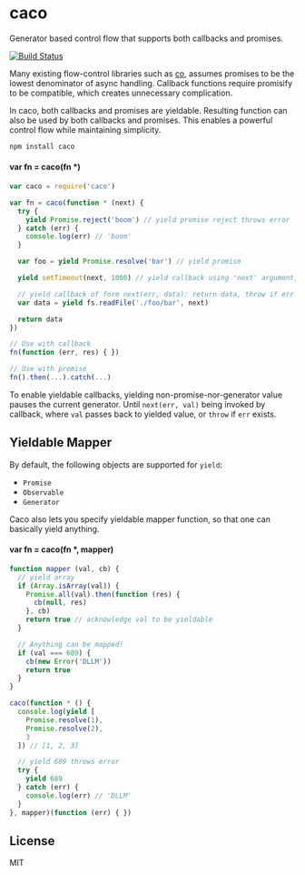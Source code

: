 # caco

Generator based control flow that supports both callbacks and promises.

[![Build Status](https://travis-ci.org/cshum/caco.svg?branch=master)](https://travis-ci.org/cshum/caco)

Many existing flow-control libraries such as [co](https://github.com/tj/co), assumes promises to be the lowest denominator of async handling.
Callback functions require promisify to be compatible, which creates unnecessary complication. 

In caco, both callbacks and promises are yieldable.
Resulting function can also be used by both callbacks and promises.
This enables a powerful control flow while maintaining simplicity.

```bash
npm install caco
```

#### var fn = caco(fn *)

```js
var caco = require('caco')

var fn = caco(function * (next) {
  try {
    yield Promise.reject('boom') // yield promise reject throws error
  } catch (err) {
    console.log(err) // 'boom'
  }

  var foo = yield Promise.resolve('bar') // yield promise

  yield setTimeout(next, 1000) // yield callback using 'next' argument, delay 1 second

  // yield callback of form next(err, data): return data, throw if err exists
  var data = yield fs.readFile('./foo/bar', next) 

  return data
})

// Use with callback
fn(function (err, res) { })

// Use with promise
fn().then(...).catch(...)
```

To enable yieldable callbacks, yielding non-promise-nor-generator value pauses the current generator. 
Until `next(err, val)` being invoked by callback, 
where `val` passes back to yielded value, or `throw` if `err` exists.

## Yieldable Mapper

By default, the following objects are supported for `yield`:
* `Promise`
* `Observable`
* `Generator`

Caco also lets you specify yieldable mapper function, 
so that one can basically yield anything.

#### var fn = caco(fn *, mapper)

```js
function mapper (val, cb) {
  // yield array
  if (Array.isArray(val)) {
    Promise.all(val).then(function (res) {
      cb(null, res)
    }, cb)
    return true // acknowledge val to be yieldable
  }

  // Anything can be mapped!
  if (val === 689) {
    cb(new Error('DLLM'))
    return true
  }
}

caco(function * () {
  console.log(yield [
    Promise.resolve(1),
    Promise.resolve(2),
    3
  ]) // [1, 2, 3]

  // yield 689 throws error
  try {
    yield 689
  } catch (err) {
    console.log(err) // 'DLLM'
  }
}, mapper)(function (err) { })

```

## License

MIT
